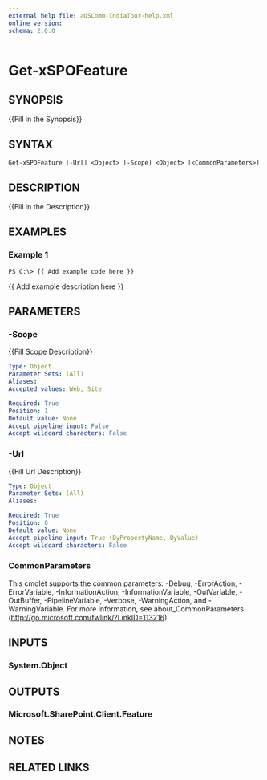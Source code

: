 ```yaml
---
external help file: aOSComm-IndiaTour-help.xml
online version: 
schema: 2.0.0
---
```


# Get-xSPOFeature

## SYNOPSIS
{{Fill in the Synopsis}}

## SYNTAX

```
Get-xSPOFeature [-Url] <Object> [-Scope] <Object> [<CommonParameters>]
```

## DESCRIPTION
{{Fill in the Description}}

## EXAMPLES

### Example 1
```
PS C:\> {{ Add example code here }}
```

{{ Add example description here }}

## PARAMETERS

### -Scope
{{Fill Scope Description}}

```yaml
Type: Object
Parameter Sets: (All)
Aliases: 
Accepted values: Web, Site

Required: True
Position: 1
Default value: None
Accept pipeline input: False
Accept wildcard characters: False
```

### -Url
{{Fill Url Description}}

```yaml
Type: Object
Parameter Sets: (All)
Aliases: 

Required: True
Position: 0
Default value: None
Accept pipeline input: True (ByPropertyName, ByValue)
Accept wildcard characters: False
```

### CommonParameters
This cmdlet supports the common parameters: -Debug, -ErrorAction, -ErrorVariable, -InformationAction, -InformationVariable, -OutVariable, -OutBuffer, -PipelineVariable, -Verbose, -WarningAction, and -WarningVariable. For more information, see about_CommonParameters (http://go.microsoft.com/fwlink/?LinkID=113216).

## INPUTS

### System.Object

## OUTPUTS

### Microsoft.SharePoint.Client.Feature

## NOTES

## RELATED LINKS


